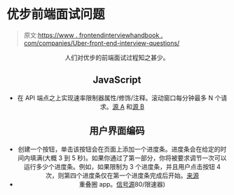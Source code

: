 # 优步前端面试问题

> 原文:[https://www . frontendinterviewhandbook . com/companies/Uber-front-end-interview-questions/](https://www.frontendinterviewhandbook.com/companies/uber-front-end-interview-questions/)

<header>

人们对优步的前端面试过程知之甚少。

## JavaScript[](#javascript "Direct link to heading")

*   在 API 端点之上实现速率限制器属性/修饰/注释。滚动窗口每分钟最多 N 个请求。[源 A](https://leetcode.com/discuss/interview-question/2409192/Uber-or-Phone-Screen-or-Senior-Front-End-Engineer) 和[源 B](https://leetcode.com/discuss/interview-question/124880/Rate-Limiter)

## 用户界面编码[](#user-interface-coding "Direct link to heading")

*   创建一个按钮，单击该按钮会在页面上添加一个进度条。进度条会在给定的时间内填满(大概 3 到 5 秒)。如果你通过了第一部分，你将被要求调节一次可以运行多少个进度条。例如，如果限制为 3 个进度条，并且用户点击按钮 4 次，则第四个进度条仅在第一个进度条完成后开始。[来源](https://leetcode.com/discuss/interview-question/1064199/uber-front-end-phone-screen-reject)
*   重叠圈 app。[信号源](https://leetcode.com/discuss/interview-question/1784074/Uber-or-Phone-or-Overlapping-circles-app-or-Reject)80/限速器)

</header>